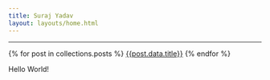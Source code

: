 ```yaml
---
title: Suraj Yadav
layout: layouts/home.html
---
```

<user-avatar 
    name="SURAJ YADAV" 
    image="/images/profile_bw.jpg" 
    title="Oddball Software Creator and a Hobbyist Artist">
</user-avatar>

<hr />

{% for post in collections.posts %}
<a href="{{post.url}}">{{post.data.title}}</a>
{% endfor %}

Hello World!
